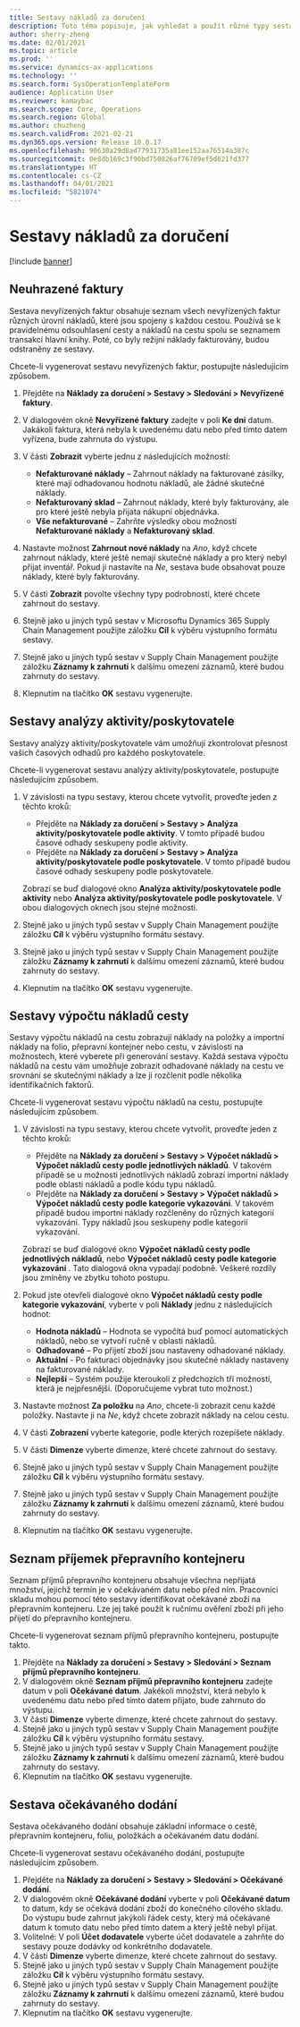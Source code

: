 ```yaml
---
title: Sestavy nákladů za doručení
description: Toto téma popisuje, jak vyhledat a použít různé typy sestav, které jsou k dispozici pro modul Náklady za doručení.
author: sherry-zheng
ms.date: 02/01/2021
ms.topic: article
ms.prod: ''
ms.service: dynamics-ax-applications
ms.technology: ''
ms.search.form: SysOperationTemplateForm
audience: Application User
ms.reviewer: kamaybac
ms.search.scope: Core, Operations
ms.search.region: Global
ms.author: chuzheng
ms.search.validFrom: 2021-02-21
ms.dyn365.ops.version: Release 10.0.17
ms.openlocfilehash: 90630a29d8ad77931735a81ee152aa76514a387c
ms.sourcegitcommit: 0e8db169c3f90bd750826af76709ef5d621fd377
ms.translationtype: HT
ms.contentlocale: cs-CZ
ms.lasthandoff: 04/01/2021
ms.locfileid: "5821074"
---
```

# <a name="landed-cost-reports"></a>Sestavy nákladů za doručení

[!include [banner](../../includes/banner.md)]

## <a name="outstanding-invoices"></a>Neuhrazené faktury

Sestava nevyřízených faktur obsahuje seznam všech nevyřízených faktur různých úrovní nákladů, které jsou spojeny s každou cestou. Používá se k pravidelnému odsouhlasení cesty a nákladů na cestu spolu se seznamem transakcí hlavní knihy. Poté, co byly režijní náklady fakturovány, budou odstraněny ze sestavy.

Chcete-li vygenerovat sestavu nevyřízených faktur, postupujte následujícím způsobem.

1. Přejděte na **Náklady za doručení \> Sestavy \> Sledování \> Nevyřízené faktury**.
1. V dialogovém okně **Nevyřízené faktury** zadejte v poli **Ke dni** datum. Jakákoli faktura, která nebyla k uvedenému datu nebo před tímto datem vyřízena, bude zahrnuta do výstupu.
1. V části **Zobrazit** vyberte jednu z následujících možností:

    - **Nefakturované náklady** – Zahrnout náklady na fakturované zásilky, které mají odhadovanou hodnotu nákladů, ale žádné skutečné náklady.
    - **Nefakturovaný sklad** – Zahrnout náklady, které byly fakturovány, ale pro které ještě nebyla přijata nákupní objednávka.
    - **Vše nefakturované** – Zahrňte výsledky obou možností **Nefakturované náklady** a **Nefakturovaný sklad**.

1. Nastavte možnost **Zahrnout nové náklady** na *Ano*, když chcete zahrnout náklady, které ještě nemají skutečné náklady a pro který nebyl přijat inventář. Pokud ji nastavíte na *Ne*, sestava bude obsahovat pouze náklady, které byly fakturovány.
1. V části **Zobrazit** povolte všechny typy podrobností, které chcete zahrnout do sestavy.
1. Stejně jako u jiných typů sestav v Microsoftu Dynamics 365 Supply Chain Management použijte záložku **Cíl** k výběru výstupního formátu sestavy.
1. Stejně jako u jiných typů sestav v Supply Chain Management použijte záložku **Záznamy k zahrnutí** k dalšímu omezení záznamů, které budou zahrnuty do sestavy.
1. Klepnutím na tlačítko **OK** sestavu vygenerujte.

## <a name="activityprovider-analysis-reports"></a>Sestavy analýzy aktivity/poskytovatele

Sestavy analýzy aktivity/poskytovatele vám umožňují zkontrolovat přesnost vašich časových odhadů pro každého poskytovatele.

Chcete-li vygenerovat sestavu analýzy aktivity/poskytovatele, postupujte následujícím způsobem.

1. V závislosti na typu sestavy, kterou chcete vytvořit, proveďte jeden z těchto kroků:

    - Přejděte na **Náklady za doručení \> Sestavy \> Analýza aktivity/poskytovatele podle aktivity**. V tomto případě budou časové odhady seskupeny podle aktivity.
    - Přejděte na **Náklady za doručení \> Sestavy \> Analýza aktivity/poskytovatele podle poskytovatele**. V tomto případě budou časové odhady seskupeny podle poskytovatele.

    Zobrazí se buď dialogové okno **Analýza aktivity/poskytovatele podle aktivity** nebo **Analýza aktivity/poskytovatele podle poskytovatele**. V obou dialogových oknech jsou stejné možnosti.

1. Stejně jako u jiných typů sestav v Supply Chain Management použijte záložku **Cíl** k výběru výstupního formátu sestavy.
1. Stejně jako u jiných typů sestav v Supply Chain Management použijte záložku **Záznamy k zahrnutí** k dalšímu omezení záznamů, které budou zahrnuty do sestavy.
1. Klepnutím na tlačítko **OK** sestavu vygenerujte.

## <a name="voyage-costing-reports"></a>Sestavy výpočtu nákladů cesty

Sestavy výpočtu nákladů na cestu zobrazují náklady na položky a importní náklady na folio, přepravní kontejner nebo cestu, v závislosti na možnostech, které vyberete při generování sestavy. Každá sestava výpočtu nákladů na cestu vám umožňuje zobrazit odhadované náklady na cestu ve srovnání se skutečnými náklady a lze ji rozčlenit podle několika identifikačních faktorů.

Chcete-li vygenerovat sestavu výpočtu nákladů na cestu, postupujte následujícím způsobem.

1. V závislosti na typu sestavy, kterou chcete vytvořit, proveďte jeden z těchto kroků:

    - Přejděte na **Náklady za doručení \> Sestavy \> Výpočet nákladů \> Výpočet nákladů cesty podle jednotlivých nákladů**. V takovém případě se u možnosti jednotlivých nákladů zobrazí importní náklady podle oblasti nákladů a podle kódu typu nákladů.
    - Přejděte na **Náklady za doručení \> Sestavy \> Výpočet nákladů \> Výpočet nákladů cesty podle kategorie vykazování**. V takovém případě budou importní náklady rozčleněny do různých kategorií vykazování. Typy nákladů jsou seskupeny podle kategorií vykazování.

    Zobrazí se buď dialogové okno **Výpočet nákladů cesty podle jednotlivých nákladů**, nebo **Výpočet nákladů cesty podle kategorie vykazování** . Tato dialogová okna vypadají podobně. Veškeré rozdíly jsou zmíněny ve zbytku tohoto postupu.

1. Pokud jste otevřeli dialogové okno **Výpočet nákladů cesty podle kategorie vykazování**, vyberte v poli **Náklady** jednu z následujících hodnot:

    - **Hodnota nákladů** – Hodnota se vypočítá buď pomocí automatických nákladů, nebo se vytvoří ručně v oblasti nákladů.
    - **Odhadované** – Po přijetí zboží jsou nastaveny odhadované náklady.
    - **Aktuální** - Po fakturaci objednávky jsou skutečné náklady nastaveny na fakturované náklady.
    - **Nejlepší** – Systém použije kteroukoli z předchozích tří možností, která je nejpřesnější. (Doporučujeme vybrat tuto možnost.)

1. Nastavte možnost **Za položku** na *Ano*, chcete-li zobrazit cenu každé položky. Nastavte ji na *Ne*, když chcete zobrazit náklady na celou cestu.
1. V části **Zobrazení** vyberte kategorie, podle kterých rozepíšete náklady.
1. V části **Dimenze** vyberte dimenze, které chcete zahrnout do sestavy.
1. Stejně jako u jiných typů sestav v Supply Chain Management použijte záložku **Cíl** k výběru výstupního formátu sestavy.
1. Stejně jako u jiných typů sestav v Supply Chain Management použijte záložku **Záznamy k zahrnutí** k dalšímu omezení záznamů, které budou zahrnuty do sestavy.
1. Klepnutím na tlačítko **OK** sestavu vygenerujte.

## <a name="shipping-container-receipts-list"></a>Seznam příjemek přepravního kontejneru

Seznam příjmů přepravního kontejneru obsahuje všechna nepřijatá množství, jejichž termín je v očekávaném datu nebo před ním. Pracovníci skladu mohou pomocí této sestavy identifikovat očekávané zboží na přepravním kontejneru. Lze jej také použít k ručnímu ověření zboží při jeho přijetí do přepravního kontejneru.

Chcete-li vygenerovat seznam příjmů přepravního kontejneru, postupujte takto.

1. Přejděte na **Náklady za doručení \> Sestavy \> Sledování \> Seznam příjmů přepravního kontejneru**.
1. V dialogovém okně **Seznam příjmů přepravního kontejneru** zadejte datum v poli **Očekávané datum**. Jakékoli množství, která nebylo k uvedenému datu nebo před tímto datem přijato, bude zahrnuto do výstupu.
1. V části **Dimenze** vyberte dimenze, které chcete zahrnout do sestavy.
1. Stejně jako u jiných typů sestav v Supply Chain Management použijte záložku **Cíl** k výběru výstupního formátu sestavy.
1. Stejně jako u jiných typů sestav v Supply Chain Management použijte záložku **Záznamy k zahrnutí** k dalšímu omezení záznamů, které budou zahrnuty do sestavy.
1. Klepnutím na tlačítko **OK** sestavu vygenerujte.

## <a name="expected-delivery-report"></a>Sestava očekávaného dodání

Sestava očekávaného dodání obsahuje základní informace o cestě, přepravním kontejneru, foliu, položkách a očekávaném datu dodání.

Chcete-li vygenerovat sestavu očekávaného dodání, postupujte následujícím způsobem.

1. Přejděte na **Náklady za doručení \> Sestavy \> Sledování \> Očekávané dodání**.
1. V dialogovém okně **Očekávané dodání** vyberte v poli **Očekávané datum** to datum, kdy se očekává dodání zboží do konečného cílového skladu. Do výstupu bude zahrnut jakýkoli řádek cesty, který má očekávané datum k tomuto datu nebo před tímto datem a který ještě nebyl přijat.
1. Volitelné: V poli **Účet dodavatele** vyberte účet dodavatele a zahrňte do sestavy pouze dodávky od konkrétního dodavatele.
1. V části **Dimenze** vyberte dimenze, které chcete zahrnout do sestavy.
1. Stejně jako u jiných typů sestav v Supply Chain Management použijte záložku **Cíl** k výběru výstupního formátu sestavy.
1. Stejně jako u jiných typů sestav v Supply Chain Management použijte záložku **Záznamy k zahrnutí** k dalšímu omezení záznamů, které budou zahrnuty do sestavy.
1. Klepnutím na tlačítko **OK** sestavu vygenerujte.
